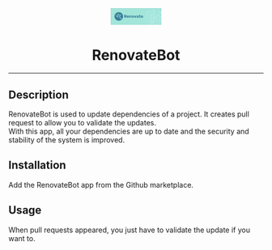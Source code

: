<p align="center">
    <img width="100" alt="renovate.jpeg" src="docs/renovate.jpeg"/>
</p>

<h1 align="center">RenovateBot</h1>

---

## Description

RenovateBot is used to update dependencies of a project. It creates pull request to allow you to validate the updates.  
With this app, all your dependencies are up to date and the security and stability of the system is improved.

## Installation

Add the RenovateBot app from the Github marketplace.

## Usage

When pull requests appeared, you just have to validate the update if you want to.